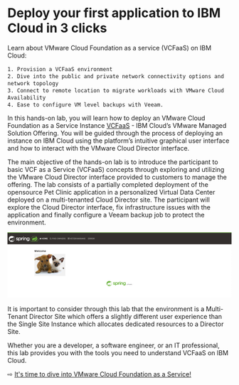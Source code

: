 # Deploy your first application to IBM Cloud in 3 clicks

Learn about VMware Cloud Foundation as a service (VCFaaS) on IBM Cloud:

    1. Provision a VCFaaS environment
    2. Dive into the public and private network connectivity options and network topology
    3. Connect to remote location to migrate workloads with VMware Cloud Availability
    4. Ease to configure VM level backups with Veeam.


In this hands-on lab, you will learn how to deploy an VMware Cloud Foundation as a Service Instance  [VCFaaS](https://www.ibm.com/cloud/vmware) - IBM Cloud’s VMware Managed Solution Offering. You will be guided through the process of deploying an instance on IBM Cloud using the platform’s intuitive graphical user interface and how to interact with the VMware Cloud Director interface.

The main objective of the hands-on lab is to introduce the participant to basic VCF as a Service (VCFaaS) concepts through exploring and utilizing the VMware Cloud Director interface provided to customers to manage the offering. 
The lab consists of a partially completed deployment of the opensource Pet Clinic application in a personalized Virtual Data Center deployed on a multi-tenanted Cloud Director site. The participant will explore the Cloud Director interface, fix infrastructure issues with the application and finally configure a Veeam backup job to protect the environment. 

![](images/00-readme-pet-clinic.png ':size=200%')

It is important to consider through this lab that the environment is a Multi-Tenant Director Site which offers a slightly different user experience than the Single Site Instance which allocates dedicated resources to a Director Site. 

Whether you are a developer, a software engineer, or an IT professional, this lab provides you with the tools you need to understand VCFaaS on IBM Cloud.




⇨ [It's time to dive into VMware Cloud Foundation as a Service!](10-introduction.md)
